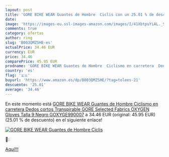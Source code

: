 ```yaml
---
layout: post
title: 'GORE BIKE WEAR Guantes de Hombre  Ciclis con un 25.01 % de descuento'
date: 
image: 'https://images-eu.ssl-images-amazon.com/images/I/41XbtpuYiAL._SL200_.jpg'
comments: true
category: ofertas
author: ring
slug: 'B003QMZSHE-es'
actualPrice: 34.46 EUR
currency: EUR
price: 34.46
comparePrice: 45.95 EUR
prodname: 'GORE BIKE WEAR Guantes de Hombre  Ciclismo en carretera  Dedos cortos  Transpirable  GORE Selected Fabrics  OXYGEN Gloves  Talla 9  Negro  GOXYGE990007'
country: 'es'
flag: '🇪🇸'
buyurl: 'https://www.amazon.es/dp/B003QMZSHE/?tag=tolees-21'
descuento: '25.01'
average: '34.46'
---
```


En este momento está [GORE BIKE WEAR Guantes de Hombre  Ciclismo en carretera  Dedos cortos  Transpirable  GORE Selected Fabrics  OXYGEN Gloves  Talla 9  Negro  GOXYGE990007](https://www.amazon.es/dp/B003QMZSHE/?tag=tolees-21) a 34.46 EUR (original: 45.95 EUR) (25.01 %  de descuento) en el siguiente enlace!

[![GORE BIKE WEAR Guantes de Hombre  Ciclis](https://images-eu.ssl-images-amazon.com/images/I/41XbtpuYiAL._SL200_.jpg)](https://www.amazon.es/dp/B003QMZSHE/?tag=tolees-21)

🔎:


[Aquí!!!](https://www.amazon.es/dp/B003QMZSHE/?tag=tolees-21)
